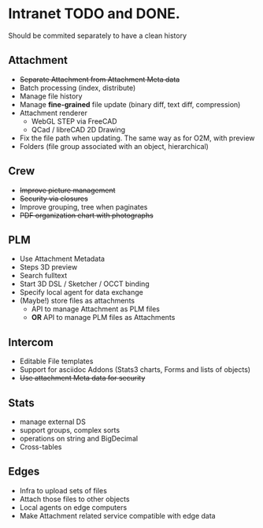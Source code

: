 # Intranet TODO and DONE. 

Should be commited separately to have a clean history

## Attachment

* ~~Separate Attachment from Attachment Meta data~~
* Batch processing (index, distribute)
* Manage file history
* Manage **fine-grained** file update (binary diff, text diff, compression)
* Attachment renderer
  - WebGL STEP via FreeCAD
  - QCad / libreCAD 2D Drawing
* Fix the file path when updating. The same way as for O2M, with preview
* Folders (file group associated with an object, hierarchical)

## Crew

* ~~Improve picture management~~
* ~~Security via closures~~
* Improve grouping, tree when paginates
* ~~PDF organization chart with photographs~~

## PLM

* Use Attachment Metadata
* Steps 3D preview
* Search fulltext
* Start 3D DSL / Sketcher / OCCT binding
* Specify local agent for data exchange
* (Maybe!) store files as attachments
  * API to manage Attachment as PLM files
  * **OR** API to manage PLM files as Attachments

## Intercom

* Editable File templates
* Support for asciidoc Addons (Stats3 charts, Forms and lists of objects)
* ~~Use attachment Meta data for security~~

## Stats

* manage external DS
* support groups, complex sorts
* operations on string and BigDecimal
* Cross-tables

## Edges

* Infra to upload sets of files
* Attach those files to other objects
* Local agents on edge computers
* Make Attachment related service compatible with edge data
